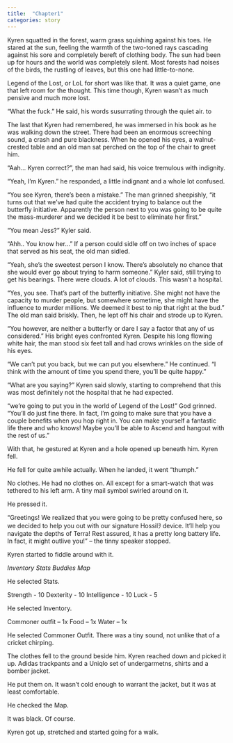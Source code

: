 ```yaml
---
title:  "Chapter1"
categories: story
---
```


Kyren squatted in the forest, warm grass squishing against his toes. He stared at the sun, feeling the warmth of the two-toned rays cascading against his sore and completely bereft of clothing body. The sun had been up for hours and the world was completely silent. Most forests had noises of the birds, the rustling of leaves, but this one had little-to-none. 

Legend of the Lost, or LoL for short was like that. It was a quiet game, one that left room for the thought. This time though, Kyren wasn’t as much pensive and much more lost. 

“What the fuck.” He said, his words susurrating through the quiet air. 
to 

The last that Kyren had remembered, he was immersed in his book as he was walking down the street. There had been an enormous screeching sound, a crash and pure blackness. When he opened his eyes, a walnut-crested table and an old man sat perched on the top of the chair to greet him. 

“Aah… Kyren correct?”, the man had said, his voice tremulous with indignity.

“Yeah, I’m Kyren.” he responded, a little indignant and a whole lot confused.

“You see Kyren, there’s been a mistake.” The man grinned sheepishly, “it turns out that we’ve had quite the accident trying to balance out the butterfly initiative. Apparently the person next to you was going to be quite the mass-murderer and we decided it be best to eliminate her first.”

“You mean Jess?” Kyler said.

“Ahh.. You know her…” If a person could sidle off on two inches of space that served as his seat, the old man sidled.

“Yeah, she’s the sweetest person I know. There’s absolutely no chance that she would ever go about trying to harm someone.” Kyler said, still trying to get his bearings. There were clouds. A lot of clouds. This wasn’t a hospital. 

“Yes, you see. That’s part of the butterfly initiative. She might not have the capacity to murder people, but somewhere sometime, she might have the influence to murder millions. We deemed it best to nip that right at the bud.” The old man said briskly. Then, he lept off his chair and strode up to Kyren.

“You however, are neither a butterfly or dare I say a factor that any of us considered.” His bright eyes confronted Kyren. Despite his long flowing white hair, the man stood six feet tall and had crows wrinkles on the side of his eyes. 

“We can’t put you back, but we can put you elsewhere.” He continued. “I think with the amount of time you spend there, you’ll be quite happy.”

“What are you saying?” Kyren said slowly, starting to comprehend that this was most definitely not the hospital that he had expected. 

“we’re going to put you in the world of Legend of the Lost!” God grinned. “You’ll do just fine there. In fact, I’m going to make sure that you have a couple benefits when you hop right in. You can make yourself a fantastic life there and who knows! Maybe you’ll be able to Ascend and hangout with the rest of us.”

With that, he gestured at Kyren and a hole opened up beneath him. 
Kyren fell. 


He fell for quite awhile actually. When he landed, it went “thumph.” 

No clothes. He had no clothes on. All except for a smart-watch that was tethered to his left arm. A tiny mail symbol swirled around on it. 

He pressed it.

“Greetings! We realized that you were going to be pretty confused here, so we decided to help you out with our signature Hossilｦ device. It’ll help you navigate the depths of Terra! Rest assured, it has a pretty long battery life. In fact, it might outlive you!” – the tinny speaker stopped. 

Kyren started to fiddle around with it.

_Inventory_
_Stats_
_Buddies_
_Map_

He selected Stats. 

Strength - 10
Dexterity - 10
Intelligence - 10
Luck - 5 

He selected Inventory.

Commoner outfit – 1x
Food – 1x
Water – 1x 

He selected Commoner Outfit.
There was a tiny sound, not unlike that of a cricket chirping. 

The clothes fell to the ground beside him. 
Kyren reached down and picked it up. Adidas trackpants and a Uniqlo set of undergarmetns, shirts and a bomber jacket.

He put them on. It wasn’t cold enough to warrant the jacket, but it was at least comfortable. 

He checked the Map. 

It was black. Of course. 

Kyren got up, stretched and started going for a walk.

